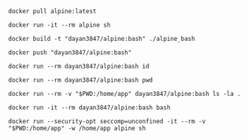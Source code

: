 ````shell
docker pull alpine:latest
````

````shell
docker run -it --rm alpine sh
````

````shell
docker build -t "dayan3847/alpine:bash" ./alpine_bash
````

````shell
docker push "dayan3847/alpine:bash"
````

````shell
docker run --rm dayan3847/alpine:bash id
````

````shell
docker run --rm dayan3847/alpine:bash pwd
````

````shell
docker run --rm -v "$PWD:/home/app" dayan3847/alpine:bash ls -la .
````

````shell
docker run -it --rm dayan3847/alpine:bash bash
````

````shell
docker run --security-opt seccomp=unconfined -it --rm -v "$PWD:/home/app" -w /home/app alpine sh
````